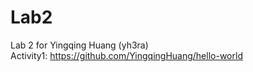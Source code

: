 # Lab2
Lab 2 for Yingqing Huang (yh3ra)  <br />
Activity1: https://github.com/YingqingHuang/hello-world
